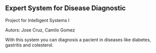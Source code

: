 ## Expert System for Disease Diagnostic

Project for Intelligent Systems I

Autors: Jose Cruz, Camilo Gomez

With this system you can diagnosis a pacient in diseases like diabetes, gastritis and colesterol.
